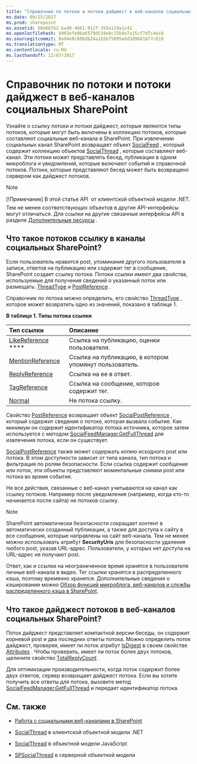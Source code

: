 ```yaml
---
title: "Справочник по потоки и потоки дайджест в веб-каналов социальных SharePoint"
ms.date: 09/25/2017
ms.prod: sharepoint
ms.assetid: 58e68fb2-ba40-4861-912f-355e119a1c41
ms.openlocfilehash: b902efe9ba6579d534ebc15bda7a15cf7d7c4ec6
ms.sourcegitcommit: 0a94e0c600db24a1b5bf5895e6d3d9681bf7c810
ms.translationtype: MT
ms.contentlocale: ru-RU
ms.lasthandoff: 12/07/2017
---
```

# <a name="reference-threads-and-digest-threads-in-sharepoint-social-feeds"></a>Справочник по потоки и потоки дайджест в веб-каналов социальных SharePoint
Узнайте о ссылку потоки и потоки дайджест, которые являются типы потоков, которые могут быть включены в коллекцию потоков, которые составляют социальные веб-канала в SharePoint.
При извлечении социальных канал SharePoint возвращает объект [SocialFeed](https://msdn.microsoft.com/library/Microsoft.SharePoint.Client.Social.SocialFeed.aspx) , который содержит коллекцию объектов [SocialThread](https://msdn.microsoft.com/library/Microsoft.SharePoint.Client.Social.SocialThread.aspx) , которые составляют веб-канал. Эти потоки может представлять бесед, публикации в одном микроблога и уведомлений, которые включают событий и справочной потоков. Потоки, которые представляют бесед может быть возвращено сервером как дайджест потоков.
  
> [!NOTE]
> [!Примечание] В этой статье API  от клиентской объектной модели .NET. Тем не менее соответствующих объектов в другие API-интерфейсы могут отличаться. Для ссылки на другие связанные интерфейсы API в разделе  [Дополнительные ресурсы](#bk_addresources) .
  
    
    


## <a name="what-are-reference-threads-in-sharepoint-social-feeds"></a>Что такое потоков ссылку в каналы социальных SharePoint?
<a name="bk_whatAreRefThreads"> </a>

Если пользователь нравится post, упоминания другого пользователя в записи, ответов на публикацию или содержит тег в сообщение, SharePoint создает ссылку потока. Потоки ссылки имеют два свойства, используемые для получения сведений о указанный поток или размещать: [ThreadType](https://msdn.microsoft.com/library/Microsoft.SharePoint.Client.Social.SocialThread.ThreadType.aspx) и [PostReference](https://msdn.microsoft.com/library/Microsoft.SharePoint.Client.Social.SocialThread.PostReference.aspx) .
  
    
    
Справочник по потока можно определить, его свойство  [ThreadType](https://msdn.microsoft.com/library/Microsoft.SharePoint.Client.Social.SocialThread.ThreadType.aspx) , которое может возвратить одно из значений, показано в таблице 1.
  
    
    

**В таблице 1. Типы потока ссылки**


|**Тип ссылки**|**Описание**|
|:-----|:-----|
| [LikeReference](https://msdn.microsoft.com/library/Microsoft.SharePoint.Client.Social.SocialThreadType.LikeReference.aspx) **** <br/> |Ссылка на публикацию, оценки пользователя.  <br/> |
| [MentionReference](https://msdn.microsoft.com/library/Microsoft.SharePoint.Client.Social.SocialThreadType.MentionReference.aspx) <br/> |Ссылка на публикацию, в котором упомянут пользователь.  <br/> |
| [ReplyReference](https://msdn.microsoft.com/library/Microsoft.SharePoint.Client.Social.SocialThreadType.ReplyReference.aspx) <br/> |Ссылка на ее в ответ.  <br/> |
| [TagReference](https://msdn.microsoft.com/library/Microsoft.SharePoint.Client.Social.SocialThreadType.TagReference.aspx) <br/> |Ссылка на сообщение, которое содержит тег.  <br/> |
| [Normal](https://msdn.microsoft.com/library/Microsoft.SharePoint.Client.Social.SocialThreadType.Normal.aspx) <br/> |Не потока ссылку.  <br/> |
   
Свойство  [PostReference](https://msdn.microsoft.com/library/Microsoft.SharePoint.Client.Social.SocialThread.PostReference.aspx) возвращает объект [SocialPostReference](https://msdn.microsoft.com/library/Microsoft.SharePoint.Client.Social.SocialPostReference.aspx) , который содержит сведения о потоке, которая вызвала событие. Как минимум он содержит идентификатор потока источника, которое затем используется с методом [SocialFeedManager.GetFullThread](https://msdn.microsoft.com/library/Microsoft.SharePoint.Client.Social.SocialFeedManager.GetFullThread.aspx) для извлечения потока, если он существует.
  
    
    
 [SocialPostReference](https://msdn.microsoft.com/library/Microsoft.SharePoint.Client.Social.SocialPostReference.aspx) также может содержать копию исходного post или потока. В этом доступности зависит от типа канала, тип потока и фильтрация по ролям безопасности. Если ссылка содержит сообщение или поток, эти объекты представляют моментальные снимки post или потока во время события.
  
    
    
Не все действия, связанные с веб-канал учитываются на канал как ссылку потоков. Например после уведомления (например, когда кто-то начинается после сайта) не потоков ссылку.
  
> [!NOTE]
> SharePoint автоматически безопасности сокращает контент в автоматически созданный публикации, а также для доступа к сайту в все сообщения, которые направлены на сайт веб-канала. Тем не менее можно использовать атрибут **SecurityUris** для безопасности удаления любого post, указав URL-адрес. Пользователи, у которых нет доступа на URL-адрес не получают post.
  
    
    

Ответ, как и ссылки на неограниченное время хранятся в пользователя личные веб-канала в видео. Тег ссылки хранятся в распределенного кэша, поэтому временно хранятся. Дополнительные сведения о кэшировании можно [Обзор функций микроблога, веб-каналов и службы распределенного кэша в SharePoint](http://technet.microsoft.com/en-us/library/jj219700%28v=office.15%29.aspx#cache).
  
    
    

## <a name="what-are-digest-threads-in-sharepoint-social-feeds"></a>Что такое дайджест потоков в веб-каналов социальных SharePoint?
<a name="bk_whatAreDigests"> </a>

Поток дайджест представляет компактной версии беседы, он содержит корневой post и два последних ответы потока. Можно определить поток дайджест, проверяя, имеет ли поток атрибут  [IsDigest](https://msdn.microsoft.com/library/Microsoft.SharePoint.Client.Social.SocialThreadAttributes.IsDigest.aspx) в своем свойстве [Attributes](https://msdn.microsoft.com/library/Microsoft.SharePoint.Client.Social.SocialThread.Attributes.aspx) . Чтобы проверить, имеет ли поток более двух потоков, щелкните свойство [TotalReplyCount](https://msdn.microsoft.com/library/Microsoft.SharePoint.Client.Social.SocialThread.TotalReplyCount.aspx) .
  
    
    
Для оптимизации производительности, когда поток содержит более двух ответов, сервер возвращает дайджест потока. Если вы хотите получить все ответы для потока, вызовите метод  [SocialFeedManager.GetFullThread](https://msdn.microsoft.com/library/Microsoft.SharePoint.Client.Social.SocialFeedManager.GetFullThread.aspx) и передает идентификатор потока.
  
    
    

## <a name="see-also"></a>См. также
<a name="bk_addresources"> </a>


-  [Работа с социальными веб-каналами в SharePoint](work-with-social-feeds-in-sharepoint.md)
    
  
-  [SocialThread](https://msdn.microsoft.com/library/Microsoft.SharePoint.Client.Social.SocialThread.aspx) в клиентской объектной модели .NET
    
  
-  [SocialThread](http://msdn.microsoft.com/library/46aa4beb-d708-f20e-471e-626c8a7efab7%28Office.15%29.aspx) в объектной модели JavaScript
    
  
-  [SPSocialThread](https://msdn.microsoft.com/library/Microsoft.Office.Server.Social.SPSocialThread.aspx) в серверной объектной модели
    
  

